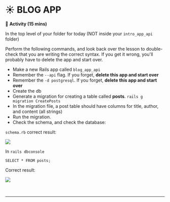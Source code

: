 
# &#x2600; BLOG APP

&#x1F535; **Activity (15 mins)**

In the top level of your folder for today (NOT inside your `intro_app_api` folder)

Perform the following commands, and look back over the lesson to double-check that you are writing the correct syntax. If you get it wrong, you'll probably have to delete the app and start over. 

* Make a new Rails app called `blog_app_api`
* Remember the `--api` flag. If you forget, **delete this app and start over**
* Remember the `-d postgresql`. If you forget, **delete this app and start over**
* Create the db
* Generate a migration for creating a table called **posts**. `rails g migration CreatePosts`
* In the migration file, a post table should have columns for title, author, and content (all strings)
* Run the migration.
* Check the schema, and check the database:

`schema.rb` correct result:

![](https://i.imgur.com/IIJDqKn.png)

In `rails dbconsole`

`SELECT * FROM posts;`

Correct result:

![](https://i.imgur.com/jl6Di19.png)

<br>
<hr>
